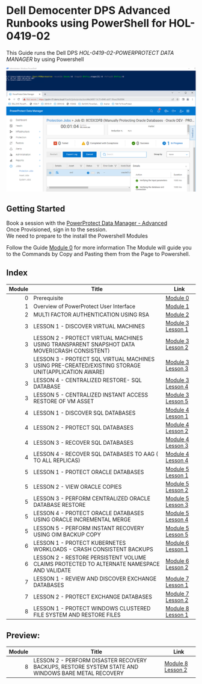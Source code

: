 # Dell Democenter DPS Advanced Runbooks using PowerShell for HOL-0419-02

This Guide runs the Dell DPS *HOL-0419-02-POWERPROTECT DATA MANAGER* by using Powershell

![Alt text](./images/image-77.png)

## Getting Started

Book a session with the [PowerProtect Data Manager - Advanced](https://democenter.dell.com/hol/HOL-0419-02)   
Once Provisioned, sign in to the session.  
We need to prepare to the install the Powershell Modules

Follow the Guide [Module 0](./Module_0.md) for more information 
The Module will guide you to the Commands by Copy and Pasting them from the Page to Powershell.  

## Index

Module | Title | Link
------:|---------------------|---
0 | Prerequisite | [Module 0](Module_0.md)
1 | Overview of PowerProtect User Interface | [Module 1](Module_1.md)
2 | MULTI FACTOR AUTHENTICATION USING RSA | [Module 2](Module_2.md)
3 | LESSON 1 - DISCOVER VIRTUAL MACHINES | [Module 3 Lesson 1](./Module_3_1.md)
3 | LESSON 2 - PROTECT VIRTUAL MACHINES USING TRANSPARENT SNAPSHOT DATA MOVER(CRASH CONSISTENT) | [Module 3 Lesson 2](./Module_3_2.md)
3 | LESSON 3 - PROTECT SQL VIRTUAL MACHINES USING PRE-CREATED/EXISTING STORAGE UNIT(APPLICATION AWARE) | [Module 3 Lesson 3](./Module_3_3.md)
3 | LESSON 4 - CENTRALIZED RESTORE- SQL DATABASE | [Module 3 Lesson 4](./Module_3_4.md)
3 | LESSON 5 - CENTRALIZED INSTANT ACCESS RESTORE OF VM ASSET | [Module 3 Lesson 5](./Module_3_5.md)
4 | LESSON 1 - DISCOVER SQL DATABASES | [Module 4 Lesson 1](./Module_4_1.md)
4 | LESSON 2 - PROTECT SQL DATABASES | [Module 4 Lesson 2](./Module_4_2.md)
4 | LESSON 3 - RECOVER SQL DATABASES | [Module 4 Lesson 3](./Module_4_3.md)
4 | LESSON 4 - RECOVER SQL DATABASES TO AAG ( TO ALL REPLICAS) | [Module 4 Lesson 4](./Module_4_4.md)
5 | LESSON 1 - PROTECT ORACLE DATABASES | [Module 5 Lesson 1](./Module_5_1.md)
5 | LESSON 2 - VIEW ORACLE COPIES | [Module 5 Lesson 2](./Module_5_2.md)
5 | LESSON 3 - PERFORM CENTRALIZED ORACLE DATABASE RESTORE | [Module 5 Lesson 3](./Module_5_3.md)
5 | LESSON 4 - PROTECT ORACLE DATABASES USING ORACLE INCREMENTAL MERGE | [Module 5 Lesson 4](./Module_5_4.md)
5 | LESSON 5 - PERFORM INSTANT RECOVERY USING OIM BACKUP COPY | [Module 5 Lesson 5](./Module_5_5.md)
6 | LESSON 1 - PROTECT KUBERNETES WORKLOADS - CRASH CONSISTENT BACKUPS | [Module 6 Lesson 1](./Module_6_1.md)
6 | LESSON 2 - RESTORE PERSISTENT VOLUME CLAIMS PROTECTED TO ALTERNATE NAMESPACE AND VALIDATE | [Module 6 Lesson 2](./Module_6_2.md)
7 | LESSON 1 - REVIEW AND DISCOVER EXCHANGE DATABASES | [Module 7 Lesson 1](./Module_7_1.md)
7 | LESSON 2 - PROTECT EXCHANGE DATABASES | [Module 7 Lesson 2](./Module_7_2.md)
8 | LESSON 1 - PROTECT WINDOWS CLUSTERED FILE SYSTEM AND RESTORE FILES | [Module 8 Lesson 1](./Module_8_1.md)


## Preview:

Module | Title | Link
------:|---------------------|---
8 | LESSON 2 - PERFORM DISASTER RECOVERY BACKUPS, RESTORE SYSTEM STATE AND WINDOWS BARE METAL RECOVERY| [Module 8 Lesson 2](./Module_8_2.md)
